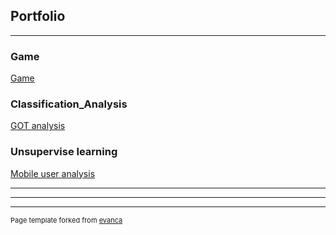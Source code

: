 ## Portfolio

---

### Game

[Game](/sample_page.md)

### Classification_Analysis
[GOT analysis](/Jian_Li_A1_Classification_Analysis.html)

### Unsupervise learning
[Mobile user analysis](/Team_15_A2_Analysis.html)

---

---




---
<p style="font-size:11px">Page template forked from <a href="https://github.com/evanca/quick-portfolio">evanca</a></p>
<!-- Remove above link if you don't want to attibute -->
